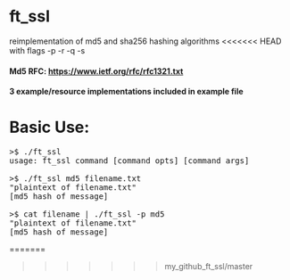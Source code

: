 # ft_ssl
reimplementation of md5 and sha256 hashing algorithms
<<<<<<< HEAD
with flags -p -r -q -s

#### Md5 RFC: https://www.ietf.org/rfc/rfc1321.txt

#### 3 example/resource implementations included in example file

# Basic Use:

<pre>
>$ ./ft_ssl
usage: ft_ssl command [command opts] [command args]

>$ ./ft_ssl md5 filename.txt
"plaintext of filename.txt"
[md5 hash of message]

>$ cat filename | ./ft_ssl -p md5
"plaintext of filename.txt"
[md5 hash of message]
</pre>
=======
>>>>>>> my_github_ft_ssl/master
